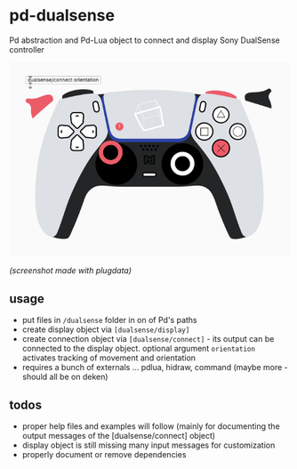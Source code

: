 # pd-dualsense
Pd abstraction and Pd-Lua object to connect and display Sony DualSense controller

![dualsense/display.pd screenshot](dualsense-display.png)

*(screenshot made with plugdata)*

## usage

* put files in `/dualsense` folder in on of Pd's paths
* create display object via `[dualsense/display]`
* create connection object via `[dualsense/connect]` - its output can be connected to the display object. optional argument `orientation` activates tracking of movement and orientation
* requires a bunch of externals ... pdlua, hidraw, command (maybe more - should all be on deken)

## todos

* proper help files and examples will follow (mainly for documenting the output messages of the [dualsense/connect] object)
* display object is still missing many input messages for customization
* properly document or remove dependencies
